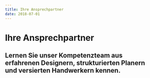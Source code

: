 ```yaml
---
title: Ihre Ansprechpartner
date: 2018-07-01
---
```

# Ihre Ansprechpartner

## Lernen Sie unser Kompetenzteam aus erfahrenen Designern, strukturierten Planern und versierten Handwerkern kennen.
